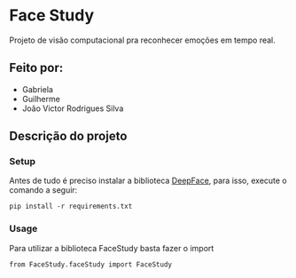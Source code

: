 # Face Study
Projeto de visão computacional pra reconhecer emoções em tempo real.

## Feito por: 
- Gabriela 
- Guilherme 
- João Victor Rodrigues Silva

## Descrição do projeto 


### Setup
Antes de tudo é preciso instalar a biblioteca [DeepFace](https://github.com/serengil/deepface), para isso, execute o comando a seguir:

```
pip install -r requirements.txt
```
### Usage
Para utilizar a biblioteca FaceStudy basta fazer o import
```
from FaceStudy.faceStudy import FaceStudy
```



